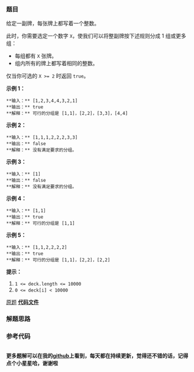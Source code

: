 ### 题目
给定一副牌，每张牌上都写着一个整数。

此时，你需要选定一个数字 `X`，使我们可以将整副牌按下述规则分成 1 组或更多组：

  * 每组都有 `X` 张牌。
  * 组内所有的牌上都写着相同的整数。

仅当你可选的 `X >= 2` 时返回 `true`。



**示例 1：**

    
    
    **输入：** [1,2,3,4,4,3,2,1]
    **输出：** true
    **解释：** 可行的分组是 [1,1]，[2,2]，[3,3]，[4,4]
    

**示例 2：**

    
    
    **输入：** [1,1,1,2,2,2,3,3]
    **输出：** false
    **解释：** 没有满足要求的分组。
    

**示例 3：**

    
    
    **输入：** [1]
    **输出：** false
    **解释：** 没有满足要求的分组。
    

**示例 4：**

    
    
    **输入：** [1,1]
    **输出：** true
    **解释：** 可行的分组是 [1,1]
    

**示例 5：**

    
    
    **输入：** [1,1,2,2,2,2]
    **输出：** true
    **解释：** 可行的分组是 [1,1]，[2,2]，[2,2]
    

  
**提示：**

  1. `1 <= deck.length <= 10000`
  2. `0 <= deck[i] < 10000`



[原题](https://leetcode-cn.com/problems/x-of-a-kind-in-a-deck-of-cards/)    **[代码文件]()**


### 解题思路




### 参考代码

```go


```




**更多题解可以在我的[github](https://github.com/LZH139/leetcode_Go)上看到，每天都在持续更新，觉得还不错的话，记得点个小星星哈，谢谢啦**
